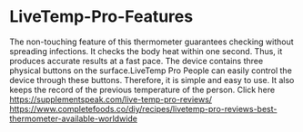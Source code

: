 # LiveTemp-Pro-Features
The non-touching feature of this thermometer guarantees checking without spreading infections. It checks the body heat within one second. Thus, it produces accurate results at a fast pace. The device contains three physical buttons on the surface.LiveTemp Pro  People can easily control the device through these buttons. Therefore, it is simple and easy to use. It also keeps the record of the previous temperature of the person. Click here https://supplementspeak.com/live-temp-pro-reviews/ https://www.completefoods.co/diy/recipes/livetemp-pro-reviews-best-thermometer-available-worldwide
